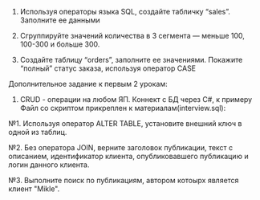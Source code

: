 1. Используя операторы языка SQL, создайте табличку “sales”. Заполните ее данными

2. Сгруппируйте значений количества в 3 сегмента — меньше 100, 100-300 и больше 300.

3. Создайте таблицу “orders”, заполните ее значениями. Покажите “полный” статус заказа, используя оператор CASE

Дополнительное задание к первым 2 урокам:

1. CRUD - операции на любом ЯП. Коннект с БД через С#, к примеру  
Файл со скриптом прикреплен к материалам(interview.sql):

№1. Используя оператор ALTER TABLE, установите внешний ключ в одной из таблиц.

№2. Без оператора JOIN, верните заголовок публикации, текст с описанием, идентификатор клиента, опубликовавшего публикацию и логин данного клиента.

№3. Выполните поиск по публикациям, автором котоырх является клиент "Mikle".
